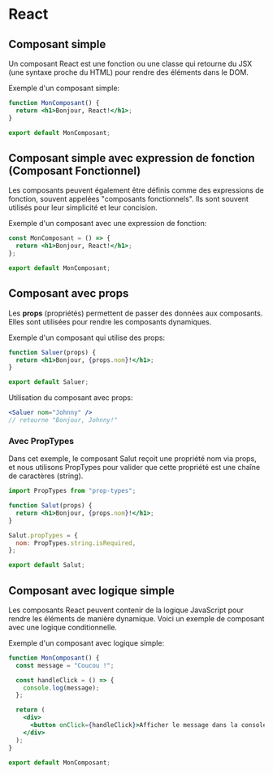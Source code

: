 # React

## Composant simple

Un composant React est une fonction ou une classe qui retourne du JSX (une syntaxe proche du HTML) pour rendre des éléments dans le DOM.

Exemple d'un composant simple:

```jsx
function MonComposant() {
  return <h1>Bonjour, React!</h1>;
}

export default MonComposant;
```

## Composant simple avec expression de fonction (Composant Fonctionnel)

Les composants peuvent également être définis comme des expressions de fonction, souvent appelées "composants fonctionnels". Ils sont souvent utilisés pour leur simplicité et leur concision.

Exemple d'un composant avec une expression de fonction:

```jsx
const MonComposant = () => {
  return <h1>Bonjour, React!</h1>;
};

export default MonComposant;
```

## Composant avec props

Les **props** (propriétés) permettent de passer des données aux composants. Elles sont utilisées pour rendre les composants dynamiques.

Exemple d'un composant qui utilise des props:

```jsx
function Saluer(props) {
  return <h1>Bonjour, {props.nom}!</h1>;
}

export default Saluer;
```

Utilisation du composant avec props:

```jsx
<Saluer nom="Johnny" />
// retourne "Bonjour, Johnny!"
```

### Avec PropTypes

Dans cet exemple, le composant Salut reçoit une propriété nom via props, et nous utilisons PropTypes pour valider que cette propriété est une chaîne de caractères (string).

```jsx
import PropTypes from "prop-types";

function Salut(props) {
  return <h1>Bonjour, {props.nom}!</h1>;
}

Salut.propTypes = {
  nom: PropTypes.string.isRequired,
};

export default Salut;
```

## Composant avec logique simple

Les composants React peuvent contenir de la logique JavaScript pour rendre les éléments de manière dynamique. Voici un exemple de composant avec une logique conditionnelle.

Exemple d'un composant avec logique simple:

```jsx
function MonComposant() {
  const message = "Coucou !";

  const handleClick = () => {
    console.log(message);
  };

  return (
    <div>
      <button onClick={handleClick}>Afficher le message dans la console</button>
    </div>
  );
}

export default MonComposant;
```
